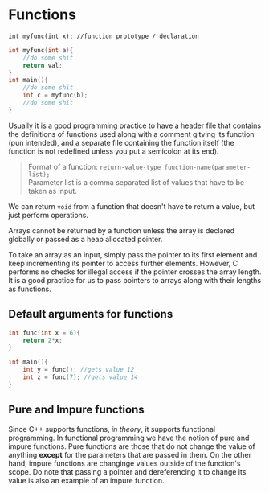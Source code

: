 
# Functions


`int myfunc(int x); //function prototype / declaration`

```cpp
int myfunc(int a){
    //do some shit
    return val;
}
int main(){
    //do some shit
    int c = myfunc(b);
    //do some shit
}
```


Usually it is a good programming practice to have a header file that contains the definitions of functions used along with a comment gitving its function (pun intended), and a separate file containing the function itself (the function is not redefined unless you put a semicolon at its end).

> Format of a function: `return-value-type function-name(parameter-list);`<br/>Parameter list is a comma separated list of values that have to be taken as input.

We can return `void` from a function that doesn't have to return a value, but just perform operations.

Arrays cannot be returned by a function unless the array is declared globally or passed as a heap allocated pointer.

To take an array as an input, simply pass the pointer to its first element and keep incrementing its pointer to access further elements. However, C performs no checks for illegal access if the pointer crosses the array length. It is a good practice for us to pass pointers to arrays along with their lengths as functions.

## Default arguments for functions

```cpp
int func(int x = 6){
    return 2*x;
}

int main(){
    int y = func(); //gets value 12
    int z = func(7); //gets value 14
}
```

## Pure and Impure functions

Since C++ supports functions, _in theory_, it supports functional programming. In functional programming we have the notion of pure and impure functions. Pure functions are those that do not change the value of anything **except** for the parameters that are passed in them. On the other hand, impure functions are changinge values outside of the function's scope. Do note that passing a pointer and dereferencing it to change its value is also an example of an impure function.



